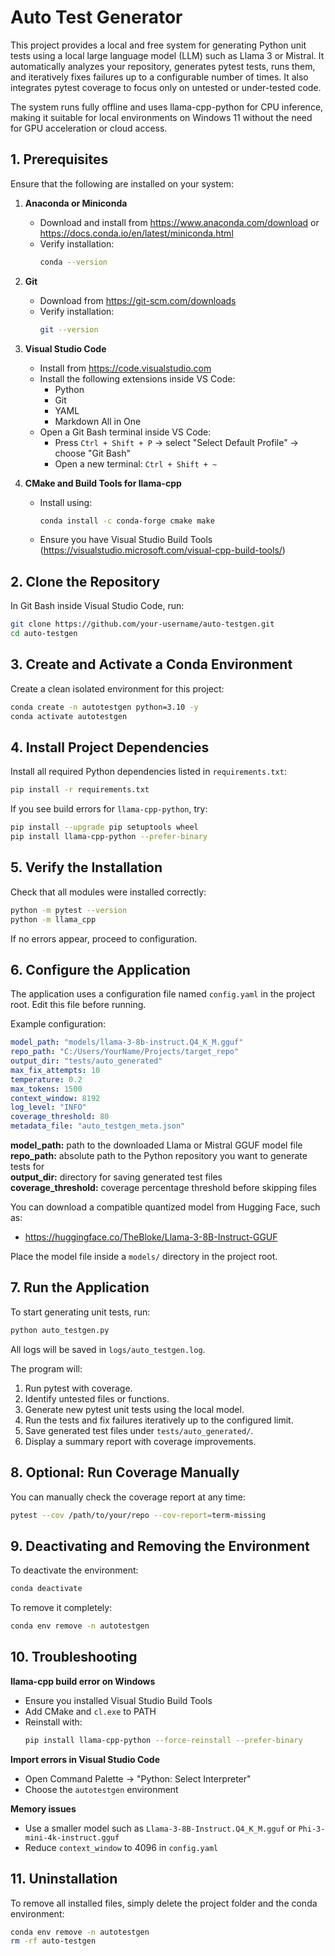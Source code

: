 # Auto Test Generator

This project provides a local and free system for generating Python unit tests using a local large language model (LLM) such as Llama 3 or Mistral. It automatically analyzes your repository, generates pytest tests, runs them, and iteratively fixes failures up to a configurable number of times. It also integrates pytest coverage to focus only on untested or under-tested code.

The system runs fully offline and uses llama-cpp-python for CPU inference, making it suitable for local environments on Windows 11 without the need for GPU acceleration or cloud access.

## 1. Prerequisites

Ensure that the following are installed on your system:

1. **Anaconda or Miniconda**
   - Download and install from https://www.anaconda.com/download or https://docs.conda.io/en/latest/miniconda.html
   - Verify installation:
     ```bash
     conda --version
     ```

2. **Git**
   - Download from https://git-scm.com/downloads
   - Verify installation:
     ```bash
     git --version
     ```

3. **Visual Studio Code**
   - Install from https://code.visualstudio.com
   - Install the following extensions inside VS Code:
     - Python
     - Git
     - YAML
     - Markdown All in One
   - Open a Git Bash terminal inside VS Code:
     - Press `Ctrl + Shift + P` → select "Select Default Profile" → choose "Git Bash"
     - Open a new terminal: `Ctrl + Shift + ~`

4. **CMake and Build Tools for llama-cpp**
   - Install using:
     ```bash
     conda install -c conda-forge cmake make
     ```
   - Ensure you have Visual Studio Build Tools (https://visualstudio.microsoft.com/visual-cpp-build-tools/)

## 2. Clone the Repository

In Git Bash inside Visual Studio Code, run:
```bash
git clone https://github.com/your-username/auto-testgen.git
cd auto-testgen
```

## 3. Create and Activate a Conda Environment

Create a clean isolated environment for this project:

```bash
conda create -n autotestgen python=3.10 -y
conda activate autotestgen
```

## 4. Install Project Dependencies

Install all required Python dependencies listed in `requirements.txt`:

```bash
pip install -r requirements.txt
```

If you see build errors for `llama-cpp-python`, try:
```bash
pip install --upgrade pip setuptools wheel
pip install llama-cpp-python --prefer-binary
```

## 5. Verify the Installation

Check that all modules were installed correctly:
```bash
python -m pytest --version
python -m llama_cpp
```

If no errors appear, proceed to configuration.

## 6. Configure the Application

The application uses a configuration file named `config.yaml` in the project root. Edit this file before running.

Example configuration:

```yaml
model_path: "models/llama-3-8b-instruct.Q4_K_M.gguf"
repo_path: "C:/Users/YourName/Projects/target_repo"
output_dir: "tests/auto_generated"
max_fix_attempts: 10
temperature: 0.2
max_tokens: 1500
context_window: 8192
log_level: "INFO"
coverage_threshold: 80
metadata_file: "auto_testgen_meta.json"
```

**model_path:** path to the downloaded Llama or Mistral GGUF model file  
**repo_path:** absolute path to the Python repository you want to generate tests for  
**output_dir:** directory for saving generated test files  
**coverage_threshold:** coverage percentage threshold before skipping files  

You can download a compatible quantized model from Hugging Face, such as:
- https://huggingface.co/TheBloke/Llama-3-8B-Instruct-GGUF

Place the model file inside a `models/` directory in the project root.

## 7. Run the Application

To start generating unit tests, run:

```bash
python auto_testgen.py
```

All logs will be saved in `logs/auto_testgen.log`.

The program will:
1. Run pytest with coverage.
2. Identify untested files or functions.
3. Generate new pytest unit tests using the local model.
4. Run the tests and fix failures iteratively up to the configured limit.
5. Save generated test files under `tests/auto_generated/`.
6. Display a summary report with coverage improvements.

## 8. Optional: Run Coverage Manually

You can manually check the coverage report at any time:

```bash
pytest --cov /path/to/your/repo --cov-report=term-missing
```

## 9. Deactivating and Removing the Environment

To deactivate the environment:
```bash
conda deactivate
```

To remove it completely:
```bash
conda env remove -n autotestgen
```

## 10. Troubleshooting

**llama-cpp build error on Windows**
- Ensure you installed Visual Studio Build Tools
- Add CMake and `cl.exe` to PATH
- Reinstall with:
  ```bash
  pip install llama-cpp-python --force-reinstall --prefer-binary
  ```

**Import errors in Visual Studio Code**
- Open Command Palette → "Python: Select Interpreter"
- Choose the `autotestgen` environment

**Memory issues**
- Use a smaller model such as `Llama-3-8B-Instruct.Q4_K_M.gguf` or `Phi-3-mini-4k-instruct.gguf`
- Reduce `context_window` to 4096 in `config.yaml`

## 11. Uninstallation

To remove all installed files, simply delete the project folder and the conda environment:

```bash
conda env remove -n autotestgen
rm -rf auto-testgen
```